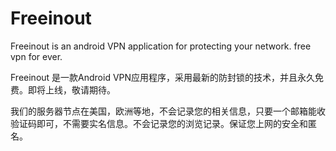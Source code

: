 # Freeinout
Freeinout is an android VPN application for protecting your network.
free vpn for ever.

Freeinout 是一款Android VPN应用程序，采用最新的防封锁的技术，并且永久免费。即将上线，敬请期待。

我们的服务器节点在美国，欧洲等地，不会记录您的相关信息，只要一个邮箱能收验证码即可，不需要实名信息。不会记录您的浏览记录。保证您上网的安全和匿名。
